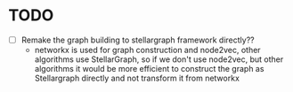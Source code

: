 # TODO

- [ ] Remake the graph building to stellargraph framework directly??
  - networkx is used for graph construction and node2vec, other algorithms use StellarGraph, so if we don't use node2vec, but other algorithms it would be more efficient to construct the graph as Stellargraph directly and not transform it from networkx
